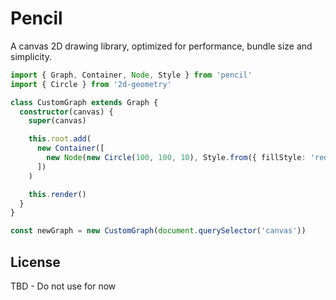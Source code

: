 # Pencil

A canvas 2D drawing library, optimized for performance, bundle size and simplicity.


```typescript
import { Graph, Container, Node, Style } from 'pencil'
import { Circle } from '2d-geometry'

class CustomGraph extends Graph {
  constructor(canvas) {
    super(canvas)

    this.root.add(
      new Container([
        new Node(new Circle(100, 100, 10), Style.from({ fillStyle: 'red' }))
      ])
    )

    this.render()
  }
}

const newGraph = new CustomGraph(document.querySelector('canvas'))
```

## License

TBD - Do not use for now
